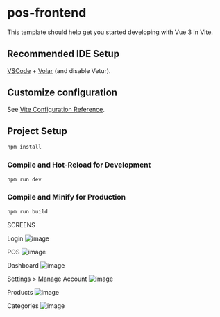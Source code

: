 # pos-frontend

This template should help get you started developing with Vue 3 in Vite.

## Recommended IDE Setup

[VSCode](https://code.visualstudio.com/) + [Volar](https://marketplace.visualstudio.com/items?itemName=Vue.volar) (and disable Vetur).

## Customize configuration

See [Vite Configuration Reference](https://vite.dev/config/).

## Project Setup

```sh
npm install
```

### Compile and Hot-Reload for Development

```sh
npm run dev
```

### Compile and Minify for Production

```sh
npm run build
```

SCREENS

Login
![image](https://github.com/user-attachments/assets/2ada1a1d-fe27-498b-b1f1-a5467f773e5b)

POS
![image](https://github.com/user-attachments/assets/cacc6429-98e7-4ac1-9fb4-f2ba665b86e3)

Dashboard
![image](https://github.com/user-attachments/assets/1d834f67-f394-405f-9211-4c4505c35f08)

Settings > Manage Account
![image](https://github.com/user-attachments/assets/aa0b3b09-1f31-404a-a71a-90fab4702dc4)

Products 
![image](https://github.com/user-attachments/assets/0866a0fc-37ef-4a09-9319-407c328a4099)

Categories
![image](https://github.com/user-attachments/assets/ee876188-1671-4608-80c3-6ccae5a2c700)


